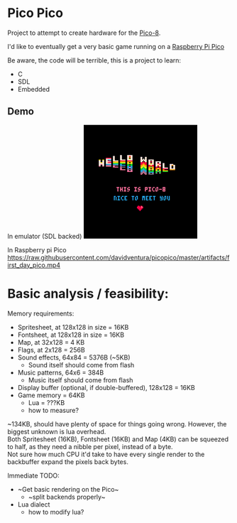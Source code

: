 # Pico Pico

Project to attempt to create hardware for the [Pico-8](https://www.lexaloffle.com/pico-8.php).

I'd like to eventually get a very basic game running on a [Raspberry Pi Pico](https://www.raspberrypi.com/documentation/microcontrollers/raspberry-pi-pico.html)

Be aware, the code will be terrible, this is a project to learn:

* C
* SDL
* Embedded

## Demo
In emulator (SDL backed)
![Hello world](artifacts/hello_world.gif?raw=1)

In Raspberry pi Pico
https://raw.githubusercontent.com/davidventura/picopico/master/artifacts/first_day_pico.mp4


# Basic analysis / feasibility:

Memory requirements:

* Spritesheet, at 128x128 in size = 16KB 
* Fontsheet, at 128x128 in size = 16KB
* Map, at 32x128 = 4 KB
* Flags, at 2x128 = 256B
* Sound effects, 64x84 = 5376B (~5KB)
    * Sound itself should come from flash
* Music patterns, 64x6 = 384B
    * Music itself should come from flash
* Display buffer (optional, if double-buffered), 128x128 = 16KB
* Game memory = 64KB
    * Lua = ???KB
    * how to measure?

~134KB, should have plenty of space for things going wrong. However, the biggest unknown is lua overhead.  
Both Spritesheet (16KB), Fontsheet (16KB) and Map (4KB) can be squeezed to half, as they need a nibble per pixel, instead of a byte.  
Not sure how much CPU it'd take to have every single render to the backbuffer expand the pixels back bytes.


Immediate TODO:

* ~Get basic rendering on the Pico~
    * ~split backends properly~
* Lua dialect
    * how to modify lua?
